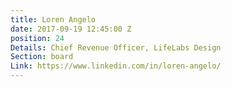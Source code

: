 ```yaml
---
title: Loren Angelo
date: 2017-09-19 12:45:00 Z
position: 24
Details: Chief Revenue Officer, LifeLabs Design
Section: board
Link: https://www.linkedin.com/in/loren-angelo/
---
```


